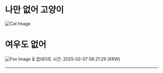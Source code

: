 
# 나만 없어 고양이

![Cat Image](https://cdn2.thecatapi.com/images/9ha.jpg)

# 여우도 없어
![Fox Image](https://randomfox.ca/images/1.jpg)
⏳ 업데이트 시간: 2025-02-07 08:21:29 (KRW)

---

